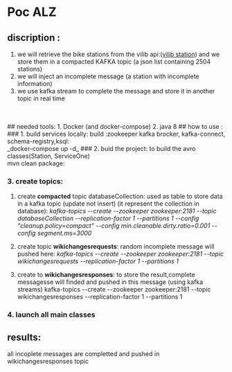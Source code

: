 # Poc ALZ

## discription :
1. we will retrieve the bike stations from the vilib api:([vilib station](https://api.jcdecaux.com/vls/v1/stations?apiKey=2a5d13ea313bf8dc325f8783f888de4eb96a8c14))
and we store them in a compacted KAFKA topic (a json list containing 2504 stations)
2. we will inject an incomplete message (a station with incomplete information)
3. we use kafka stream to complete the message and store it in another topic in real time
<br>
<br>
## needed tools:
1. Docker (and docker-compose)
2. java 8
## how to use :
### 1. build services locally:
  build :zookeeper kafka brocker, kafka-connect, schema-registry,ksql:
   <br> _docker-compose up -d_
### 2. buid the project: 
 to build the avro classes(Station, ServiceOne)
<br> mvn clean package:

### 3. create topics:

   1. create **compacted** topic databaseCollection: used as table to store data in a kafka topic (update not insert) (it represent the collection in database):
    _kafka-topics --create --zookeeper zookeeper:2181 --topic databaseCollection --replication-factor 1 --partitions 1 --config "cleanup.policy=compact" --config min.cleanable.dirty.ratio=0.001 --config segment.ms=3000_
   2. create topic **wikichangesrequests**: random incomplete message will pushed here:
    _kafka-topics --create --zookeeper zookeeper:2181 --topic wikichangesrequests --replication-factor 1 --partitions 1_
   
   4. create to **wikichangesresponses**: to store the result,complete messagesse will finded and pushed in this message (using kafka streams)
kafka-topics --create --zookeeper zookeeper:2181 --topic wikichangesresponses --replication-factor 1 --partitions 1 
### 4. launch all main classes
## results:
all incoplete messages are completted and pushed in wikichangesresponses topic

